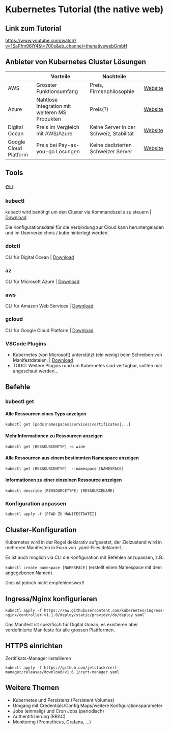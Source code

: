 # Kubernetes Tutorial (the native web)

## Link zum Tutorial

https://www.youtube.com/watch?v=1SaPfm96lY4&t=700s&ab_channel=thenativewebGmbH

## Anbieter von Kubernetes Cluster Lösungen

|   |Vorteile|Nachteile||
|---|---|---|---|
|AWS|Grösster Funktionsumfang|Preis, Firmenphilosophie|[Website](https://azure.microsoft.com/de-de/)|
|Azure|Nahtlose Integration mit weiteren MS Produkten|Preis(?)|[Website](https://aws.amazon.com)|
|Digital Ocean|Preis im Vergleich mit AWS/Azure|Keine Server in der Schweiz, Stabilität|[Website](https://www.digitalocean.com/)|
|Google Cloud Platform|Preis bei Pay-as-you-go Lösungen|Keine dedizierten Schweizer Server|[Website](https://cloud.google.com/)|

## Tools

### CLI

### kubectl

kubectl wird benötigt um den Cluster via Kommandozeile zu steuern | [Download](https://kubernetes.io/de/docs/tasks/tools/install-kubectl/)

Die Konfigurationsdatei für die Verbindung zur Cloud kann heruntergeladen und im Userverzeichnis /.kube hinterlegt werden.

### dotctl

CLI für Digital Ocean | [Download](https://docs.digitalocean.com/reference/doctl/)

### az

CLI für Microsoft Azure | [Download](https://docs.microsoft.com/en-us/cli/azure/install-azure-cli)

### aws

CLI für Amazon Web Services | [Download](https://aws.amazon.com/de/cli/)

### gcloud

CLI für Google Cloud Platform | [Download](https://cloud.google.com/sdk/gcloud)

### VSCode Plugins

- Kubernetes (von Microsoft) unterstützt (ein wenig) beim Schreiben von Manifestdateien. | [Download](https://marketplace.visualstudio.com/items?itemName=ms-kubernetes-tools.vscode-kubernetes-tools)
- TODO: Weitere Plugins rund um Kubernetes sind verfügbar, sollten mal angeschaut werden...

## Befehle

### kubectl get

#### Alle Ressourcen eines Typs anzeigen

`kubectl get [pods|namespaces|services|certificates|...]`

#### Mehr Informationen zu Ressourcen anzeigen

`kubectl get [RESSOURCENTYP] -o wide`

#### Alle Ressourcen aus einem bestimmten Namespace anzeigen

`kubectl get [RESSOURCENTYP]  --namespace [NAMESPACE]`

#### Informationen zu einer einzelnen Ressource anzeigen

`kubectl describe [RESSOURCETYPE] [RESSOURCENAME]`

### Konfiguration anpassen

`kubectl apply -f [PFAD ZU MANIFESTDATEI]`

## Cluster-Konfiguration

Kubernetes wird in der Regel deklarativ aufgesetzt, der Zielzustand wird in mehreren Manifesten in Form von .yaml-Files deklariert.

Es ist auch möglich via CLI die Konfiguration mit Befehlen anzupassen, z.B.:

`kubectl create namespace [NAMESPACE]` (erstellt einen Namespace mit dem angegebenen Namen)

Dies ist jedoch nicht empfehlenswert!

## Ingress/Nginx konfigurieren

```console
kubectl apply -f https://raw.githubusercontent.com/kubernetes/ingress-nginx/controller-v1.1.0/deploy/static/provider/do/deploy.yaml`
```

Das Manifest ist spezifisch für Digital Ocean, es existieren aber vordefinierte Manifeste für alle grossen Plattformen.

## HTTPS einrichten

Zertifikats-Manager installieren

```console
kubectl apply -f https://github.com/jetstack/cert-manager/releases/download/v1.6.1/cert-manager.yaml
```

## Weitere Themen

- Kubernetes und Persistenz (Persistent Volumes)
- Umgang mit Credentials/Config Maps/weitere Konfigurationsparameter
- Jobs (einmalig) und Cron Jobs (periodisch)
- Authentifizierung (RBAC)
- Monitoring (Prometheus, Grafana, ...)
